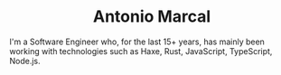 <h1 align="center">
  Antonio Marcal
</h1>

I'm a Software Engineer who, for the last 15+ years, has mainly been working with technologies such as Haxe, Rust, JavaScript, TypeScript, Node.js.
